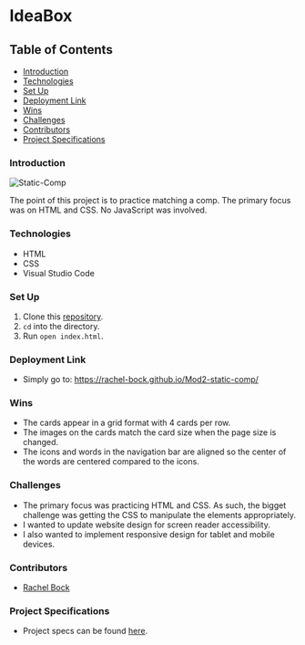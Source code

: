 # IdeaBox

## Table of Contents
- [Introduction](#introduction)
- [Technologies](#technologies)
- [Set Up](#set-up)
- [Deployment Link](#deployment-link)
- [Wins](#wins)
- [Challenges](#challenges)
- [Contributors](#contributors)
- [Project Specifications](#project-specifications)

### Introduction

![Static-Comp](https://user-images.githubusercontent.com/70186075/170852808-ad23a739-df70-40e3-a2d6-3473938a6b7d.png)

The point of this project is to practice matching a comp.  The primary focus was on HTML and CSS.  No JavaScript was involved.

### Technologies
- HTML
- CSS
- Visual Studio Code

### Set Up
1.  Clone this [repository](https://github.com/rachel-bock/Mod2-static-comp).
2. `cd` into the directory.
3. Run `open index.html`.

### Deployment Link
- Simply go to: https://rachel-bock.github.io/Mod2-static-comp/

### Wins
- The cards appear in a grid format with 4 cards per row.
- The images on the cards match the card size when the page size is changed.
- The icons and words in the navigation bar are aligned so the center of the words are centered compared to the icons.

### Challenges
- The primary focus was practicing HTML and CSS.  As such, the bigget challenge was getting the CSS to manipulate the elements appropriately.
- I wanted to update website design for screen reader accessibility.
- I also wanted to implement responsive design for tablet and mobile devices.

### Contributors
- [Rachel Bock](https://www.linkedin.com/in/rachelbock/)

### Project Specifications
- Project specs can be found [here](https://frontend.turing.edu/projects/M2-static-comp-challenge.html).
